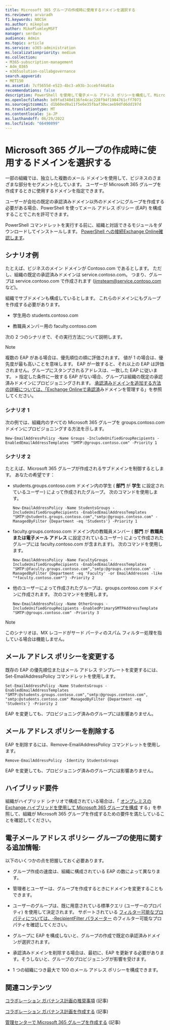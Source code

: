 ```yaml
---
title: Microsoft 365 グループの作成時に使用するドメインを選択する
ms.reviewer: arvaradh
f1.keywords: NOCSH
ms.author: mikeplum
author: MikePlumleyMSFT
manager: serdars
audience: Admin
ms.topic: article
ms.service: o365-administration
ms.localizationpriority: medium
ms.collection:
- M365-subscription-management
- Adm_O365
- m365solution-collabgovernance
search.appverid:
- MET150
ms.assetid: 7cf5655d-e523-4bc3-a93b-3ccebf44a01a
recommendations: false
description: PowerShell を使用して電子メール アドレス ポリシーを構成して、Microsoft 365 グループを作成するときに使用するドメインを選択する方法について説明します。
ms.openlocfilehash: bd9fad340d136fe4cac228f94f1904761cff7071
ms.sourcegitcommit: d1b60ed9a11f5e6e35fbaf30ecaeb9dfd6dd197d
ms.translationtype: MT
ms.contentlocale: ja-JP
ms.lasthandoff: 06/29/2022
ms.locfileid: "66490899"
---
```

# <a name="choose-the-domain-to-use-when-creating-microsoft-365-groups"></a>Microsoft 365 グループの作成時に使用するドメインを選択する

一部の組織では、独立した複数のメール ドメインを使用して、ビジネスのさまざまな部分をセグメント化しています。 ユーザーが Microsoft 365 グループを作成するときに使用するドメインを指定できます。
  
ユーザーが会社の既定の承認済みドメイン以外のドメインにグループを作成する必要がある場合、PowerShell を使ってメール アドレス ポリシー (EAP) を構成することでこれを許可できます。

PowerShell コマンドレットを実行する前に、組織と対話できるモジュールをダウンロードしてインストールします。 [PowerShell への接続Exchange Online確認します](/powershell/exchange/connect-to-exchange-online-powershell)。

## <a name="example-scenarios"></a>シナリオ例

たとえば、ビジネスのメイン ドメインが Contoso.com であるとします。 ただし、組織の既定の承認済みドメインは service.contoso.com。 つまり、グループは service.contoso.com で作成されます (jimsteam@service.contoso.com など)。
  
組織でサブドメインも構成しているとします。 これらのドメインにもグループを作成する必要があります。
  
- 学生用の students.contoso.com
    
- 教職員メンバー用の faculty.contoso.com
    
次の 2 つのシナリオで、その実行方法について説明します。

> [!NOTE]
> 複数の EAP がある場合は、優先順位の順に評価されます。 値が 1 の場合は、優先度が最も高いことを意味します。 EAP が一致すると、それ以上の EAP は評価されません。グループにスタンプされるアドレスは、一致した EAP に従います。 > 指定した条件に一致する EAP がない場合、グループは組織の既定の承認済みドメインにプロビジョニングされます。 [承認済みドメインを追加する方法の詳細については、「Exchange Onlineで承認済](/exchange/mail-flow-best-practices/manage-accepted-domains/manage-accepted-domains)みドメインを管理する」を参照してください。
  
### <a name="scenario-1"></a>シナリオ 1

次の例では、組織内のすべての Microsoft 365 グループを groups.contoso.com ドメインにプロビジョニングする方法を示します。
  
```
New-EmailAddressPolicy -Name Groups -IncludeUnifiedGroupRecipients -EnabledEmailAddressTemplates "SMTP:@groups.contoso.com" -Priority 1
```

### <a name="scenario-2"></a>シナリオ 2

たとえば、Microsoft 365 グループが作成されるサブドメインを制御するとします。 あなたの希望です：
  
- students.groups.contoso.com ドメイン内の学生 ( **部門** が **学生** に設定されているユーザー) によって作成されたグループ。 次のコマンドを使用します。
    
  ```
  New-EmailAddressPolicy -Name StudentsGroups -IncludeUnifiedGroupRecipients -EnabledEmailAddressTemplates "SMTP:@students.groups.contoso.com","smtp:@groups.contoso.com" -ManagedByFilter {Department -eq 'Students'} -Priority 1
  ```

- faculty.groups.contoso.com ドメイン内の教職員メンバー ( **部門** が **教職員または電子メール アドレス** に設定されているユーザー) によって作成されたグループには faculty.contoso.com が含まれます)。 次のコマンドを使用します。
    
  ```
  New-EmailAddressPolicy -Name FacultyGroups -IncludeUnifiedGroupRecipients -EnabledEmailAddressTemplates "SMTP:@faculty.groups.contoso.com","smtp:@groups.contoso.com" -ManagedByFilter {Department -eq 'Faculty' -or EmailAddresses -like "*faculty.contoso.com*"} -Priority 2
  ```

- 他のユーザーによって作成されたグループは、groups.contoso.com ドメインに作成されます。 次のコマンドを使用します。
    
  ```
  New-EmailAddressPolicy -Name OtherGroups -IncludeUnifiedGroupRecipients -EnabledPrimarySMTPAddressTemplate "SMTP:@groups.contoso.com" -Priority 3
  ```
> [!NOTE]
> このシナリオは、MX レコードがサード パーティのスパム フィルター処理を指している場合は機能しません。
 
## <a name="change-email-address-policies"></a>メール アドレス ポリシーを変更する

既存の EAP の優先順位またはメール アドレス テンプレートを変更するには、Set-EmailAddressPolicy コマンドレットを使用します。
  
```
Set-EmailAddressPolicy -Name StudentsGroups -EnabledEmailAddressTemplates "SMTP:@students.groups.contoso.com","smtp:@groups.contoso.com", "smtp:@students.contoso.com" ManagedByFilter {Department -eq 'Students'} -Priority 2

```

EAP を変更しても、プロビジョニング済みのグループには影響ありません。
  
## <a name="delete-email-address-policies"></a>メール アドレス ポリシーを削除する

EAP を削除するには、Remove-EmailAddressPolicy コマンドレットを使用します。
  
```
Remove-EmailAddressPolicy -Identity StudentsGroups
```

EAP を変更しても、プロビジョニング済みのグループには影響ありません。
  
## <a name="hybrid-requirements"></a>ハイブリッド要件

組織がハイブリッド シナリオで構成されている場合は、「 [オンプレミスの Exchange ハイブリッドを使用して Microsoft 365 グループを構成](/exchange/hybrid-deployment/set-up-microsoft-365-groups) する」を参照して、組織が Microsoft 365 グループを作成するための要件を満たしていることを確認してください。 
  
## <a name="additional-info-about-using-email-address-policies-groups"></a>電子メール アドレス ポリシー グループの使用に関する追加情報:

以下のいくつかの点を把握しておく必要あります。
  
- グループ作成の速度は、組織に構成されている EAP の数によって異なります。
    
- 管理者とユーザーは、グループを作成するときにドメインを変更することもできます。
    
- ユーザーのグループは、既に用意されている標準クエリ (ユーザーのプロパティ) を使用して決定されます。 サポートされている [フィルター可能なプロパティについては、-RecipientFilter パラメーター](/powershell/exchange/recipientfilter-properties) のフィルター可能なプロパティを確認してください。 
    
- グループに EAP を構成しないと、グループの作成で既定の承認済みドメインが選択されます。
    
- 承認済みドメインを削除する場合は、最初に、EAP を更新する必要があります。そうしないと、グループのプロビジョニングが影響を受けます。
    
- 1 つの組織につき最大で 100 のメール アドレス ポリシーを構成できます。
    
## <a name="related-content"></a>関連コンテンツ

[コラボレーション ガバナンス計画の推奨事項](collaboration-governance-overview.md#collaboration-governance-planning-recommendations) (記事)

[コラボレーション ガバナンス計画を作成する](collaboration-governance-first.md) (記事)

[管理センターで Microsoft 365 グループを作成する](../admin/create-groups/create-groups.md) (記事)
